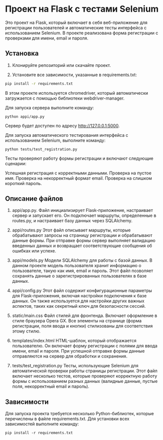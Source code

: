 # Проект на Flask с тестами Selenium

Это проект на Flask, который включает в себя веб-приложение для регистрации пользователей и автоматические тесты интерфейса с использованием Selenium. В проекте реализована форма регистрации с проверками для имени, email и пароля.

## Установка

1. Клонируйте репозиторий или скачайте проект.

2. Установите все зависимости, указанные в  requirements.txt:

```bash
pip install -r requirements.txt
```

В этом проекте используется chromedriver, который автоматически загружается с помощью библиотеки webdriver-manager.

Для запуска сервера выполните команду:
```
python appi/app.py
```

Сервер будет доступен по адресу http://127.0.0.1:5000.

Для запуска автоматического тестирования интерфейса с использованием Selenium, выполните команду:
```
python tests/test_registration.py
```

Тесты проверяют работу формы регистрации и включают следующие сценарии:

Успешная регистрация с корректными данными.
Проверка на пустое имя.
Проверка на некорректный формат email.
Проверка на слишком короткий пароль.


## Описание файлов

1. appi/app.py.
Файл инициализирует Flask-приложение, настраивает сервер и запускает его. Он подключает маршруты, определенные в routes.py, и настраивает базу данных через SQLAlchemy.

2. appi/routes.py
Этот файл описывает маршруты, которые обрабатывают запросы на страницу регистрации и обрабатывают данные формы. При отправке формы сервер выполняет валидацию введенных данных и возвращает соответствующие сообщения об ошибках или успехе.

3. appi/models.py
Модели SQLAlchemy для работы с базой данных. В данном проекте модель пользователя хранит информацию о пользователе, такую как имя, email и пароль. Этот файл позволяет сохранять данные о зарегистрированных пользователях в базе данных.

4. appi/config.py
Этот файл содержит конфигурационные параметры для Flask-приложения, включая настройки подключения к базе данных. Он также используется для настройки других важных аспектов, таких как секретный ключ для безопасности сессий.


5. static/main.css
Файл стилей для фронтенда. Включает оформление в стиле браузера Opera GX. Все элементы на странице (форма регистрации, поля ввода и кнопки) стилизованы для соответствия этому стилю.

6. templates/index.html
HTML-шаблон, который отображается пользователю. Он включает форму регистрации с полями для ввода имени, email и пароля. При успешной отправке формы данные отправляются на сервер для обработки и сохранения.

7. tests/test_registration.py
Тесты, использующие Selenium для автоматической проверки работы страницы регистрации. Этот файл включает несколько тестов, которые проверяют корректную работу формы с использованием разных данных (валидные данные, пустые поля, некорректный email и пароль).


## Зависимости

Для запуска проекта требуется несколько Python-библиотек, которые перечислены в файле requirements.txt. Для установки всех зависимостей выполните команду:
```
pip install -r requirements.txt
```

